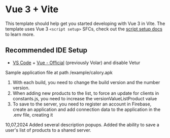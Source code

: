 # Vue 3 + Vite

This template should help get you started developing with Vue 3 in Vite. The template uses Vue 3 `<script setup>` SFCs, check out the [script setup docs](https://v3.vuejs.org/api/sfc-script-setup.html#sfc-script-setup) to learn more.

## Recommended IDE Setup

- [VS Code](https://code.visualstudio.com/) + [Vue - Official](https://marketplace.visualstudio.com/items?itemName=Vue.volar) (previously Volar) and disable Vetur

Sample application file at path /example/calory.apk

1) With each build, you need to change the build version and the number version.
2) When adding new products to the list, to force an update for clients in constants.js, you need to increase the versionValueListProduct value
3) To save to the server, you need to register an account in Firebase, create an application and add connection data to the application in the .env file, creating it

10,07,2024 
Added several description popups. 
Added the ability to save a user's list of products to a shared server.

